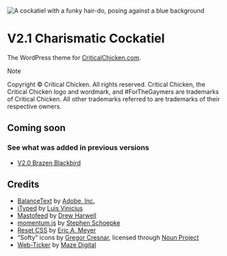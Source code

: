 ![A cockatiel with a funky hair-do, posing against a blue background](https://github.com/CriticalChicken/V2/assets/35422415/1dc026da-83ac-42a5-9471-e1dc02925f7c)

# V2.1 Charismatic Cockatiel
The WordPress theme for [CriticalChicken.com](https://www.criticalchicken.com).

> [!NOTE]
> Copyright &copy; Critical Chicken. All rights reserved.
> Critical Chicken, the Critical Chicken logo and wordmark, and #ForTheGaymers are trademarks of Critical Chicken. All other trademarks referred to are trademarks of their respective owners.

## Coming soon

### See what was added in previous versions

- [V2.0 Brazen Blackbird](https://github.com/CriticalChicken/V2/tree/V2.0-Brazen-Blackbird)

## Credits

- [BalanceText](https://github.com/adobe/balance-text) by [Adobe, Inc.](https://github.com/adobe)
- [iTyped](https://github.com/luisvinicius167/ityped) by [Luis Vinicius](https://github.com/luisvinicius167) 
- [Mastofeed](https://github.com/fenwick67/mastofeed) by [Drew Harwell](https://github.com/fenwick67)
- [momentum.js](https://github.com/sschoepke/momentum) by [Stephen Schoepke](https://github.com/sschoepke)
- [Reset CSS](https://meyerweb.com/eric/tools/css/reset/index.html) by [Eric A. Meyer](https://meyerweb.com/eric)
- &ldquo;Softy&rdquo; icons by [Gregor Cresnar](https://iconix.si), licensed through [Noun Project](https://thenounproject.com/grega.cresnar)
- [Web-Ticker](https://github.com/mazedigital/Web-Ticker) by [Maze Digital](https://github.com/mazedigital)
